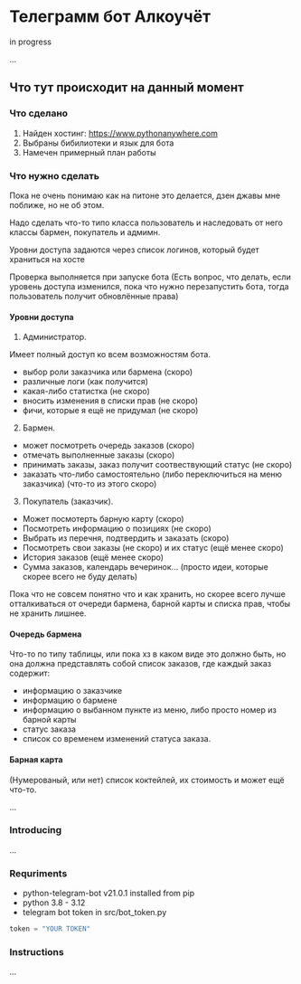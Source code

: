 # Телеграмм бот Алкоучёт

in progress

...

## Что тут происходит на данный момент

### Что сделано

1) Найден хостинг: <https://www.pythonanywhere.com>
2) Выбраны бибилиотеки и язык для бота
3) Намечен примерный план работы

### Что нужно сделать

Пока не очень понимаю как на питоне это делается, дзен джавы мне поближе, но не об этом.

Надо сделать что-то типо класса пользователь и наследовать от него классы бармен, покупатель и адмимн.

Уровни доступа задаются через список логинов, который будет храниться на хосте

Проверка выполняется при запуске бота (Есть вопрос, что делать, если уровень доступа изменился, пока что нужно перезапустить бота, тогда пользователь получит обновлённые права)

#### Уровни доступа

1. Администратор.

Имеет полный доступ ко всем возможностям бота.

- выбор роли заказчика или бармена (скоро)
- различные логи (как получится)
- какая-либо статистка (не скоро)
- вносить изменения в списки прав (не скоро)
- фичи, которые я ещё не придумал (не скоро)

2. Бармен.

- может посмотреть очередь заказов (скоро)
- отмечать выполненные заказы (скоро)
- принимать заказы, заказ получит соотвествующий статус (не скоро)
- заказать что-либо самостоятельно (либо переключиться на меню заказчика) (что-то из этого скоро)

3. Покупатель (заказчик).

- Может посмотерть барную карту (скоро)
- Посмотреть информацию о позициях (не скоро)
- Выбрать из перечня, подтвердить и заказать (скоро)
- Посмотреть свои заказы (не скоро) и их статус (ещё менее скоро)
- История заказов (ещё менее скоро)
- Сумма заказов, календарь вечеринок... (просто идеи, которые скорее всего не буду делать)

Пока что не совсем понятно что и как хранить, но скорее всего лучше отталкиваться от очереди бармена, барной карты и списка прав, чтобы не хранить лишнее.

#### Очередь бармена

Что-то по типу таблицы, или пока хз в каком виде это должно быть, но она должна представлять собой список заказов, где каждый заказ содержит:

- информацию о заказчике
- информацию о бармене
- информацию о выбанном пункте из меню, либо просто номер из барной карты
- статус заказа
- список со временем изменений статуса заказа.

#### Барная карта

(Нумерованый, или нет) список коктейлей, их стоимость и может ещё что-то.

...

### Introducing

...

### Requriments

- python-telegram-bot v21.0.1 installed from pip
- python 3.8 - 3.12
- telegram bot token in src/bot_token.py

``` src/bot_token.py
token = "YOUR TOKEN"
```

### Instructions

...
